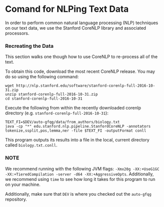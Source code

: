 # Comand for NLPing Text Data

In order to perform common natural language processing (NLP) techniques on our text data, we use the Stanford CoreNLP library and associated processors.

### Recreating the Data

This section walks one though how to use CoreNLP to re-process all of the text.

To obtain this code, download the most recent CoreNLP release. You may do so using the following command:

```
wget http://nlp.stanford.edu/software/stanford-corenlp-full-2016-10-31.zip
unzip stanford-corenlp-full-2016-10-31.zip
cd stanford-corenlp-full-2016-10-31
```

Execute the following from within the recently downloaded corenlp directory (e.g. `stanford-corenlp-full-2016-10-31`):

```
TEXT_FI=$DEV/auto-gfqg/data/from_authors/biology.txt
java -cp "*" edu.stanford.nlp.pipeline.StanfordCoreNLP -annotators tokenize,ssplit,pos,lemma,ner -file $TEXT_FI -outputFormat conll
```

This program outputs its results into a file in the local, current directory called `biology.txt.conll`. 

### NOTE

We recommend running with the following JVM flags: `-Xmx20g -XX:+UseG1GC -XX:+TieredCompilation -server -d64 -XX:+AggressiveOpts`. Additionally, we recommend using `time` to see how long it takes for this program to run on your machine.

Additionally, make sure that `DEV` is where you checked out the `auto-gfqg` repository.
